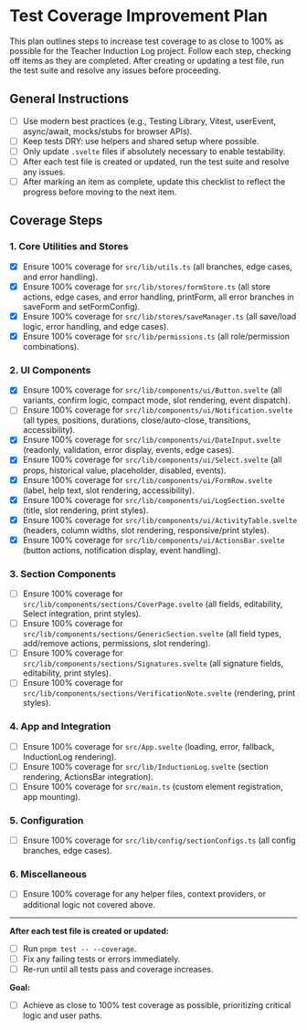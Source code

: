 # Test Coverage Improvement Plan

This plan outlines steps to increase test coverage to as close to 100% as possible for the Teacher Induction Log project. Follow each step, checking off items as they are completed. After creating or updating a test file, run the test suite and resolve any issues before proceeding.

## General Instructions

- [ ] Use modern best practices (e.g., Testing Library, Vitest, userEvent, async/await, mocks/stubs for browser APIs).
- [ ] Keep tests DRY: use helpers and shared setup where possible.
- [ ] Only update `.svelte` files if absolutely necessary to enable testability.
- [ ] After each test file is created or updated, run the test suite and resolve any issues.
- [ ] After marking an item as complete, update this checklist to reflect the progress before moving to the next item.

## Coverage Steps

### 1. Core Utilities and Stores

- [x] Ensure 100% coverage for `src/lib/utils.ts` (all branches, edge cases, and error handling).
- [x] Ensure 100% coverage for `src/lib/stores/formStore.ts` (all store actions, edge cases, and error handling, printForm, all error branches in saveForm and setFormConfig).
- [x] Ensure 100% coverage for `src/lib/stores/saveManager.ts` (all save/load logic, error handling, and edge cases).
- [x] Ensure 100% coverage for `src/lib/permissions.ts` (all role/permission combinations).

### 2. UI Components

- [x] Ensure 100% coverage for `src/lib/components/ui/Button.svelte` (all variants, confirm logic, compact mode, slot rendering, event dispatch).
- [ ] Ensure 100% coverage for `src/lib/components/ui/Notification.svelte` (all types, positions, durations, close/auto-close, transitions, accessibility).
- [x] Ensure 100% coverage for `src/lib/components/ui/DateInput.svelte` (readonly, validation, error display, events, edge cases).
- [x] Ensure 100% coverage for `src/lib/components/ui/Select.svelte` (all props, historical value, placeholder, disabled, events).
- [x] Ensure 100% coverage for `src/lib/components/ui/FormRow.svelte` (label, help text, slot rendering, accessibility).
- [x] Ensure 100% coverage for `src/lib/components/ui/LogSection.svelte` (title, slot rendering, print styles).
- [x] Ensure 100% coverage for `src/lib/components/ui/ActivityTable.svelte` (headers, column widths, slot rendering, responsive/print styles).
- [x] Ensure 100% coverage for `src/lib/components/ui/ActionsBar.svelte` (button actions, notification display, event handling).

### 3. Section Components

- [ ] Ensure 100% coverage for `src/lib/components/sections/CoverPage.svelte` (all fields, editability, Select integration, print styles).
- [ ] Ensure 100% coverage for `src/lib/components/sections/GenericSection.svelte` (all field types, add/remove actions, permissions, slot rendering).
- [ ] Ensure 100% coverage for `src/lib/components/sections/Signatures.svelte` (all signature fields, editability, print styles).
- [ ] Ensure 100% coverage for `src/lib/components/sections/VerificationNote.svelte` (rendering, print styles).

### 4. App and Integration

- [ ] Ensure 100% coverage for `src/App.svelte` (loading, error, fallback, InductionLog rendering).
- [ ] Ensure 100% coverage for `src/lib/InductionLog.svelte` (section rendering, ActionsBar integration).
- [ ] Ensure 100% coverage for `src/main.ts` (custom element registration, app mounting).

### 5. Configuration

- [ ] Ensure 100% coverage for `src/lib/config/sectionConfigs.ts` (all config branches, edge cases).

### 6. Miscellaneous

- [ ] Ensure 100% coverage for any helper files, context providers, or additional logic not covered above.

---

**After each test file is created or updated:**

- [ ] Run `pnpm test -- --coverage`.
- [ ] Fix any failing tests or errors immediately.
- [ ] Re-run until all tests pass and coverage increases.

**Goal:**

- [ ] Achieve as close to 100% test coverage as possible, prioritizing critical logic and user paths.
